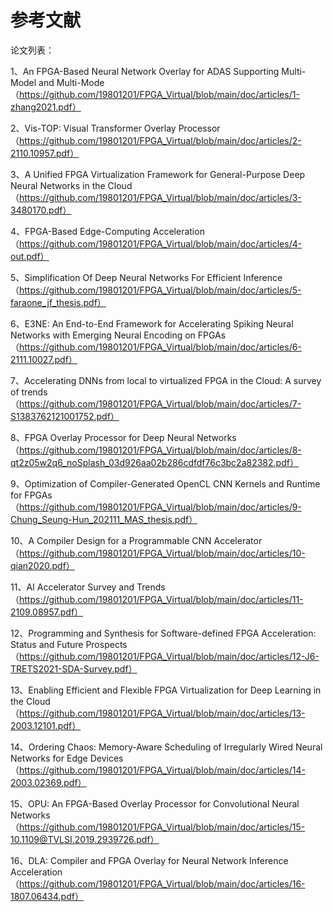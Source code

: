  #  参考文献
 论文列表：

1、An FPGA-Based Neural Network Overlay for ADAS Supporting Multi-Model and Multi-Mode
（https://github.com/19801201/FPGA_Virtual/blob/main/doc/articles/1-zhang2021.pdf）

2、Vis-TOP: Visual Transformer Overlay Processor
 （https://github.com/19801201/FPGA_Virtual/blob/main/doc/articles/2-2110.10957.pdf）
 
 
3、A Unified FPGA Virtualization Framework for General-Purpose Deep Neural Networks in the Cloud
（https://github.com/19801201/FPGA_Virtual/blob/main/doc/articles/3-3480170.pdf）

4、FPGA-Based Edge-Computing Acceleration
（https://github.com/19801201/FPGA_Virtual/blob/main/doc/articles/4-out.pdf）
   
5、Simplification Of Deep Neural Networks For Efficient Inference
 （https://github.com/19801201/FPGA_Virtual/blob/main/doc/articles/5-faraone_jf_thesis.pdf）
 
6、E3NE: An End-to-End Framework for Accelerating Spiking Neural Networks with Emerging Neural Encoding on FPGAs
（https://github.com/19801201/FPGA_Virtual/blob/main/doc/articles/6-2111.10027.pdf）

7、Accelerating DNNs from local to virtualized FPGA in the Cloud: A survey of trends
（https://github.com/19801201/FPGA_Virtual/blob/main/doc/articles/7-S1383762121001752.pdf）

8、FPGA Overlay Processor for Deep Neural Networks
（https://github.com/19801201/FPGA_Virtual/blob/main/doc/articles/8-qt2z05w2q6_noSplash_03d926aa02b286cdfdf76c3bc2a82382.pdf）

9、Optimization of Compiler-Generated OpenCL CNN Kernels and Runtime for FPGAs
（https://github.com/19801201/FPGA_Virtual/blob/main/doc/articles/9-Chung_Seung-Hun_202111_MAS_thesis.pdf）

10、A Compiler Design for a Programmable CNN Accelerator
（https://github.com/19801201/FPGA_Virtual/blob/main/doc/articles/10-qian2020.pdf）

11、AI Accelerator Survey and Trends
（https://github.com/19801201/FPGA_Virtual/blob/main/doc/articles/11-2109.08957.pdf）

12、Programming and Synthesis for Software-defined FPGA Acceleration: Status and Future Prospects
（https://github.com/19801201/FPGA_Virtual/blob/main/doc/articles/12-J6-TRETS2021-SDA-Survey.pdf）

13、Enabling Efficient and Flexible FPGA Virtualization for Deep Learning in the Cloud
（https://github.com/19801201/FPGA_Virtual/blob/main/doc/articles/13-2003.12101.pdf）

14、Ordering Chaos: Memory-Aware Scheduling of Irregularly Wired Neural Networks for Edge Devices
（https://github.com/19801201/FPGA_Virtual/blob/main/doc/articles/14-2003.02369.pdf）

15、OPU: An FPGA-Based Overlay Processor for Convolutional Neural Networks
（https://github.com/19801201/FPGA_Virtual/blob/main/doc/articles/15-10.1109@TVLSI.2019.2939726.pdf）

16、DLA: Compiler and FPGA Overlay for Neural Network Inference Acceleration
（https://github.com/19801201/FPGA_Virtual/blob/main/doc/articles/16-1807.06434.pdf）


